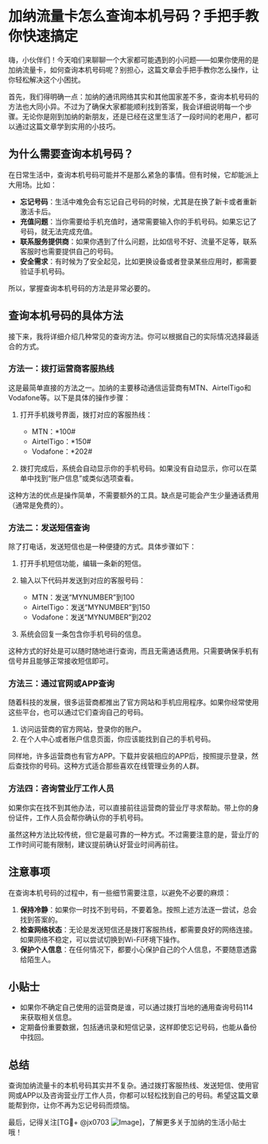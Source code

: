 # 加纳流量卡怎么查询本机号码？手把手教你快速搞定

嗨，小伙伴们！今天咱们来聊聊一个大家都可能遇到的小问题——如果你使用的是加纳流量卡，如何查询本机号码呢？别担心，这篇文章会手把手教你怎么操作，让你轻松解决这个小困扰。

首先，我们得明确一点：加纳的通讯网络其实和其他国家差不多，查询本机号码的方法也大同小异。不过为了确保大家都能顺利找到答案，我会详细说明每一个步骤。无论你是刚到加纳的新朋友，还是已经在这里生活了一段时间的老用户，都可以通过这篇文章学到实用的小技巧。

## 为什么需要查询本机号码？

在日常生活中，查询本机号码可能并不是那么紧急的事情。但有时候，它却能派上大用场。比如：

- **忘记号码**：生活中难免会有忘记自己号码的时候，尤其是在换了新卡或者重新激活卡后。
- **充值问题**：当你需要给手机充值时，通常需要输入你的手机号码。如果忘记了号码，就无法完成充值。
- **联系服务提供商**：如果你遇到了什么问题，比如信号不好、流量不足等，联系客服时也需要提供自己的号码。
- **安全需求**：有时候为了安全起见，比如更换设备或者登录某些应用时，都需要验证手机号码。

所以，掌握查询本机号码的方法是非常必要的。

## 查询本机号码的具体方法

接下来，我将详细介绍几种常见的查询方法。你可以根据自己的实际情况选择最适合的方式。

### 方法一：拨打运营商客服热线

这是最简单直接的方法之一。加纳的主要移动通信运营商有MTN、AirtelTigo和Vodafone等。以下是具体的操作步骤：

1. 打开手机拨号界面，拨打对应的客服热线：
   - MTN：*100#
   - AirtelTigo：*150#
   - Vodafone：*202#

2. 拨打完成后，系统会自动显示你的手机号码。如果没有自动显示，你可以在菜单中找到“账户信息”或类似选项查看。

这种方法的优点是操作简单，不需要额外的工具。缺点是可能会产生少量通话费用（通常是免费的）。

### 方法二：发送短信查询

除了打电话，发送短信也是一种便捷的方式。具体步骤如下：

1. 打开手机短信功能，编辑一条新的短信。
2. 输入以下代码并发送到对应的客服号码：
   - MTN：发送“MYNUMBER”到100
   - AirtelTigo：发送“MYNUMBER”到150
   - Vodafone：发送“MYNUMBER”到202

3. 系统会回复一条包含你手机号码的信息。

这种方式的好处是可以随时随地进行查询，而且无需通话费用。只需要确保手机有信号并且能够正常接收短信即可。

### 方法三：通过官网或APP查询

随着科技的发展，很多运营商都推出了官方网站和手机应用程序。如果你经常使用这些平台，也可以通过它们查询自己的号码。

1. 访问运营商的官方网站，登录你的账户。
2. 在个人中心或者账户信息页面，你应该能找到自己的手机号码。

同样地，许多运营商也有官方APP。下载并安装相应的APP后，按照提示登录，然后查找你的号码。这种方式适合那些喜欢在线管理业务的人群。

### 方法四：咨询营业厅工作人员

如果你实在找不到其他办法，可以直接前往运营商的营业厅寻求帮助。带上你的身份证件，工作人员会帮你确认你的手机号码。

虽然这种方法比较传统，但它是最可靠的一种方式。不过需要注意的是，营业厅的工作时间可能有限制，建议提前确认好营业时间再前往。

## 注意事项

在查询本机号码的过程中，有一些细节需要注意，以避免不必要的麻烦：

1. **保持冷静**：如果你一时找不到号码，不要着急。按照上述方法逐一尝试，总会找到答案的。
2. **检查网络状态**：无论是发送短信还是拨打客服热线，都需要良好的网络连接。如果网络不稳定，可以尝试切换到Wi-Fi环境下操作。
3. **保护个人信息**：在任何情况下，都要小心保护自己的个人信息，不要随意透露给陌生人。

## 小贴士

- 如果你不确定自己使用的运营商是谁，可以通过拨打当地的通用查询号码114来获取相关信息。
- 定期备份重要数据，包括通讯录和短信记录，这样即使忘记号码，也能从备份中找回。

## 总结

查询加纳流量卡的本机号码其实并不复杂。通过拨打客服热线、发送短信、使用官网或APP以及咨询营业厅工作人员，你都可以轻松找到自己的号码。希望这篇文章能帮到你，让你不再为忘记号码而烦恼。

最后，记得关注[TG💪+ @jx0703 ![Image](https://github.com/user-attachments/assets/dbca1d08-cadb-493c-b0ec-ad6f7a83f270)]，了解更多关于加纳的生活小贴士哦！